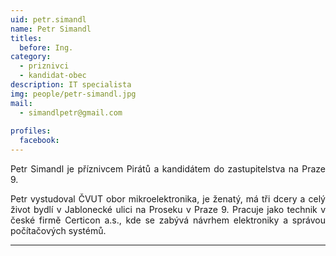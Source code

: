 ```yaml
---
uid: petr.simandl
name: Petr Simandl
titles:
  before: Ing.
category:
  - priznivci
  - kandidat-obec
description: IT specialista
img: people/petr-simandl.jpg
mail:
  - simandlpetr@gmail.com
 
profiles:
  facebook: 
---
```

<p style='text-align: justify;'>Petr Simandl je příznivcem Pirátů a kandidátem do zastupitelstva na Praze 9.</p>

<p style='text-align: justify;'>Petr vystudoval ČVUT obor mikroelektronika, je ženatý, má tři dcery a celý život bydlí v Jablonecké ulici na Proseku v Praze 9. Pracuje jako technik v české firmě Certicon a.s., kde se zabývá návrhem elektroniky a správou počítačových systémů.</p>

---
